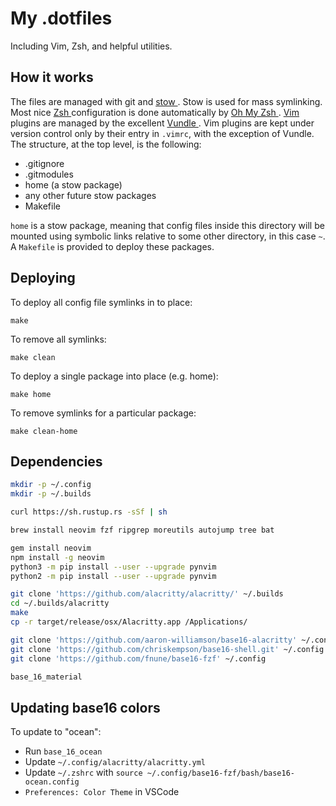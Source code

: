 # My .dotfiles

Including Vim, Zsh, and helpful utilities.

## How it works

The files are managed with git and [ stow ](https://www.gnu.org/software/stow/).  Stow is used for mass symlinking.  Most nice [ Zsh ](https://github.com/zsh-users/zsh) configuration is done automatically by [ Oh My Zsh ](https://github.com/robbyrussell/oh-my-zsh).  [ Vim ](http://www.vim.org/) plugins are managed by the excellent [ Vundle ](https://github.com/VundleVim/Vundle.vim).  Vim plugins are kept under version control only by their entry in `.vimrc`, with the exception of Vundle.  The structure, at the top level, is the following:

- .gitignore
- .gitmodules
- home (a stow package)
- any other future stow packages
- Makefile

`home` is a stow package, meaning that config files inside this directory will be mounted using symbolic links relative to some other directory, in this case `~`.  A `Makefile` is provided to deploy these packages.

## Deploying

To deploy all config file symlinks in to place:

`make`

To remove all symlinks:

`make clean`

To deploy a single package into place (e.g. home):

`make home`

To remove symlinks for a particular package:

`make clean-home`

## Dependencies

```sh
mkdir -p ~/.config
mkdir -p ~/.builds

curl https://sh.rustup.rs -sSf | sh

brew install neovim fzf ripgrep moreutils autojump tree bat 

gem install neovim
npm install -g neovim
python3 -m pip install --user --upgrade pynvim
python2 -m pip install --user --upgrade pynvim

git clone 'https://github.com/alacritty/alacritty/' ~/.builds
cd ~/.builds/alacritty
make
cp -r target/release/osx/Alacritty.app /Applications/

git clone 'https://github.com/aaron-williamson/base16-alacritty' ~/.config
git clone 'https://github.com/chriskempson/base16-shell.git' ~/.config
git clone 'https://github.com/fnune/base16-fzf' ~/.config

base_16_material
```

## Updating base16 colors

To update to "ocean":

- Run `base_16_ocean` 
- Update `~/.config/alacritty/alacritty.yml`
- Update `~/.zshrc` with `source ~/.config/base16-fzf/bash/base16-ocean.config`
- `Preferences: Color Theme` in VSCode
